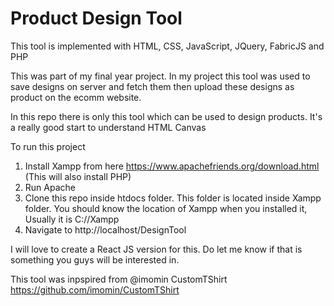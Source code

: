 # Product Design Tool

This tool is implemented with HTML, CSS, JavaScript, JQuery, FabricJS and PHP

This was part of my final year project. In my project this tool was used to save designs on server and fetch them then upload these designs as product on the ecomm website.

In this repo there is only this tool which can be used to design products. It's a really good start to understand HTML Canvas

To run this project

1. Install Xampp from here https://www.apachefriends.org/download.html (This will also install PHP) 
2. Run Apache
3. Clone this repo inside htdocs folder. This folder is located inside Xampp folder. You should know the location of Xampp when you installed it, Usually it is C://Xampp
4. Navigate to http://localhost/DesignTool

I will love to create a React JS version for this. Do let me know if that is something you guys will be interested in.

This tool was inpspired from @imomin CustomTShirt https://github.com/imomin/CustomTShirt
